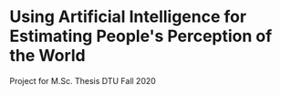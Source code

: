 # Using Artificial Intelligence for Estimating People's Perception of the World
Project for M.Sc. Thesis DTU Fall 2020 

